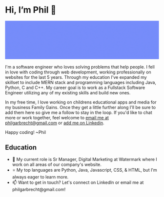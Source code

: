 <html>
<body>
  <h1>Hi, I’m Phil 👋 </h1>
  <img src="/github-profile-banner.gif" alt="Image that reads "Phil Garbrecht, Software Engineer, Java, Python, C, C++, Javascript, CSS, HTML">
  <p>I'm a software engineer who loves solving problems that help people. I fell in love with coding through web development, working professionally on websites for the last 5 years. Through my education I've expanded my skillset to include MERN stack and programming languages including Java, Python, C and C++. My career goal is to work as a Fullstack Software Engineer utilizing any of my existing skills and build new ones.</p>
  <p>In my free time, I love working on childrens educational apps and media for my business Family Gains. Once they get a little further along I'll be sure to add them here so give me a follow to stay in the loop. If you'd like to chat more or work together, feel welcome to <a href = "mailto: philgarbrecht@gmail.com">email me at philgarbrecht@gmail.com</a> or <a href="https://www.linkedin.com/in/philgarbrecht/">add me on Linkedin</a>.</p> 
  <p>Happy coding! ~Phil</p>                                                                                                                               
  <h2>Education</h2>                                                                                                                                       
  <ul>
<li>💼 My current role is Sr Manager, Digital Marketing at Watermark where I work on all areas of our company's website.</li>
<li>⭐ My top languages are Python, Java, Javascript, CSS, & HTML, but I'm always eager to learn more.</li>
<li>📫 Want to get in touch? Let's connect on LinkedIn or email me at philgarbrecht@gmail.com!</li>
  </ul>
  </body>
</html>
